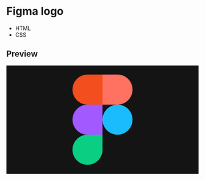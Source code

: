 # Figma logo

- HTML
- CSS

## Preview

<div align="center">
  <img src="preview.png" alt="logo preview">
</div>